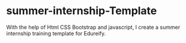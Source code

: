# summer-internship-Template
With the help of Html CSS Bootstrap and javascript, I create a summer internship training template for Edureify.
